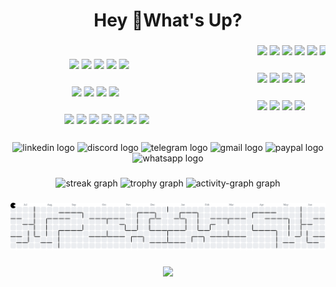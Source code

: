 <h1 align="center">Hey 👋What's Up?</h1>





###

<!-- Infinite horizontal scroll in alternating directions -->

<div align="center">
  <!-- Row 1: scroll left -->
  <marquee behavior="scroll" direction="left" scrollamount="6">
    <img src="https://cdn.jsdelivr.net/gh/devicons/devicon/icons/python/python-original.svg" height="40" />
    <img src="https://cdn.jsdelivr.net/gh/devicons/devicon/icons/javascript/javascript-original.svg" height="40" />
    <img src="https://skillicons.dev/icons?i=ts" height="40" />
    <img src="https://cdn.jsdelivr.net/gh/devicons/devicon/icons/c/c-original.svg" height="40" />
    <img src="https://cdn.jsdelivr.net/gh/devicons/devicon/icons/cplusplus/cplusplus-original.svg" height="40" />
    <img src="https://skillicons.dev/icons?i=rust" height="40" />
  </marquee>

  <!-- Row 2: scroll right -->
  <marquee behavior="scroll" direction="right" scrollamount="6">
    <img src="https://cdn.jsdelivr.net/gh/devicons/devicon/icons/html5/html5-original.svg" height="40" />
    <img src="https://cdn.jsdelivr.net/gh/devicons/devicon/icons/css3/css3-original.svg" height="40" />
    <img src="https://cdn.simpleicons.org/tailwindcss/06B6D4" height="40" />
    <img src="https://cdn.jsdelivr.net/gh/devicons/devicon/icons/react/react-original.svg" height="40" />
    <img src="https://cdn.jsdelivr.net/gh/devicons/devicon/icons/nextjs/nextjs-original.svg" height="40" />
  </marquee>

  <!-- Row 3: scroll left -->
  <marquee behavior="scroll" direction="left" scrollamount="6">
    <img src="https://cdn.jsdelivr.net/gh/devicons/devicon/icons/nodejs/nodejs-original.svg" height="40" />
    <img src="https://skillicons.dev/icons?i=express" height="40" />
    <img src="https://skillicons.dev/icons?i=django" height="40" />
    <img src="https://cdn.jsdelivr.net/gh/devicons/devicon/icons/fastapi/fastapi-original.svg" height="40" />
  </marquee>

  <!-- Row 4: scroll right -->
  <marquee behavior="scroll" direction="right" scrollamount="6">
    <img src="https://cdn.jsdelivr.net/gh/devicons/devicon/icons/tensorflow/tensorflow-original.svg" height="40" />
    <img src="https://cdn.jsdelivr.net/gh/devicons/devicon/icons/opencv/opencv-original.svg" height="40" />
    <img src="https://cdn.jsdelivr.net/gh/devicons/devicon/icons/numpy/numpy-original.svg" height="40" />
    <img src="https://cdn.jsdelivr.net/gh/devicons/devicon/icons/pandas/pandas-original.svg" height="40" />
  </marquee>

  <!-- Row 5: scroll left -->
  <marquee behavior="scroll" direction="left" scrollamount="6">
    <img src="https://cdn.jsdelivr.net/gh/devicons/devicon/icons/mongodb/mongodb-original.svg" height="40" />
    <img src="https://cdn.jsdelivr.net/gh/devicons/devicon/icons/mysql/mysql-original.svg" height="40" />
    <img src="https://cdn.jsdelivr.net/gh/devicons/devicon/icons/oracle/oracle-original.svg" height="40" />
    <img src="https://skillicons.dev/icons?i=aws" height="40" />
  </marquee>

  <!-- Row 6: scroll right -->
  <marquee behavior="scroll" direction="right" scrollamount="6">
    <img src="https://cdn.jsdelivr.net/gh/devicons/devicon/icons/git/git-original.svg" height="40" />
    <img src="https://skillicons.dev/icons?i=github" height="40" />
    <img src="https://cdn.jsdelivr.net/gh/devicons/devicon/icons/npm/npm-original-wordmark.svg" height="40" />
    <img src="https://cdn.jsdelivr.net/gh/devicons/devicon/icons/redux/redux-original.svg" height="40" />
    <img src="https://skillicons.dev/icons?i=vercel" height="40" />
    <img src="https://cdn.jsdelivr.net/gh/devicons/devicon/icons/vscode/vscode-original.svg" height="40" />
    <img src="https://cdn.simpleicons.org/discord/5865F2" height="40" />
  </marquee>
</div>



###

<div align="center">
  <img src="https://img.shields.io/static/v1?message=LinkedIn&logo=linkedin&label=&color=0077B5&logoColor=white&labelColor=&style=for-the-badge" height="25" alt="linkedin logo"  />
  <img src="https://img.shields.io/static/v1?message=Discord&logo=discord&label=&color=7289DA&logoColor=white&labelColor=&style=for-the-badge" height="25" alt="discord logo"  />
  <img src="https://img.shields.io/static/v1?message=Telegram&logo=telegram&label=&color=2CA5E0&logoColor=white&labelColor=&style=for-the-badge" height="25" alt="telegram logo"  />
  <img src="https://img.shields.io/static/v1?message=Gmail&logo=gmail&label=&color=D14836&logoColor=white&labelColor=&style=for-the-badge" height="25" alt="gmail logo"  />
  <img src="https://img.shields.io/static/v1?message=PayPal&logo=paypal&label=&color=00457C&logoColor=white&labelColor=&style=for-the-badge" height="25" alt="paypal logo"  />
  <img src="https://img.shields.io/static/v1?message=Whatsapp&logo=whatsapp&label=&color=25D366&logoColor=white&labelColor=&style=for-the-badge" height="25" alt="whatsapp logo"  />
</div>

###

<div align="center">
  
  
  <img src="https://streak-stats.demolab.com?user=priyansh0401&locale=en&mode=daily&theme=github_dark&hide_border=false&border_radius=5&order=3" height="150" alt="streak graph"  />
  <img src="https://github-profile-trophy.vercel.app?username=priyansh0401&theme=darkhub&column=-1&row=1&margin-w=8&margin-h=8&no-bg=false&no-frame=false&order=4" height="150" alt="trophy graph"  />
  <img src="https://github-readme-activity-graph.vercel.app/graph?username=priyansh0401&radius=16&theme=github-dark&area=true&order=5&color=2dba4e&hide_title=false&line=2dba4e&point=2dba4e&title_color=2dba4e&area_color=2dba4e" height="300" alt="activity-graph graph"  />
</div>

###

<picture>
  <source media="(prefers-color-scheme: dark)" srcset="https://raw.githubusercontent.com/priyansh0401/priyansh0401/output/pacman-contribution-graph-dark.svg">
  <source media="(prefers-color-scheme: light)" srcset="https://raw.githubusercontent.com/priyansh0401/priyansh0401/output/pacman-contribution-graph.svg">
  <img alt="pacman contribution graph" src="https://raw.githubusercontent.com/priyansh0401/priyansh0401/output/pacman-contribution-graph.svg">
</picture>

###

<div align="center">
  <img src="https://profile-counter.glitch.me/priyansh0401/count.svg?"  />
</div>

###
